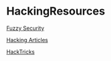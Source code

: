 # HackingResources

[Fuzzy Security](https://fuzzysecurity.com/)

[Hacking Articles](https://www.hackingarticles.in/)

[HackTricks](https://book.hacktricks.xyz/)